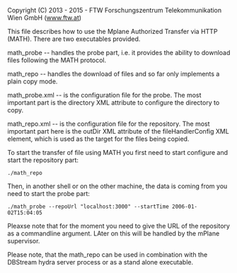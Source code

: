 Copyright (C) 2013 - 2015 - FTW Forschungszentrum Telekommunikation Wien GmbH (www.ftw.at) 

This file describes how to use the Mplane Authorized Transfer via HTTP (MATH). There are two executables provided.

math_probe -- handles the probe part, i.e. it provides the ability to download files following the MATH protocol.

math_repo  -- handles the download of files and so far only implements a plain copy mode.

math_probe.xml -- is the configuration file for the probe. The most important part is the directory XML attribute to
configure the directory to copy.

math_repo.xml -- is the configuration file for the repository. The most important part here is the outDir XML attribute of the fileHandlerConfig XML element, which is used as the target for the files being copied.


To start the transfer of file using MATH you first need to start configure and start the repository part:

```
./math_repo
```

Then, in another shell or on the other machine, the data is coming from you need to start the probe part:

```
./math_probe --repoUrl "localhost:3000" --startTime 2006-01-02T15:04:05
```

Pleaxse note that for the moment you need to give the URL of the repository as a commandline argument. LAter on this will be handled by the mPlane supervisor.

Please note, that the math_repo can be used in combination with the DBStream hydra server process or as a stand alone executable.


